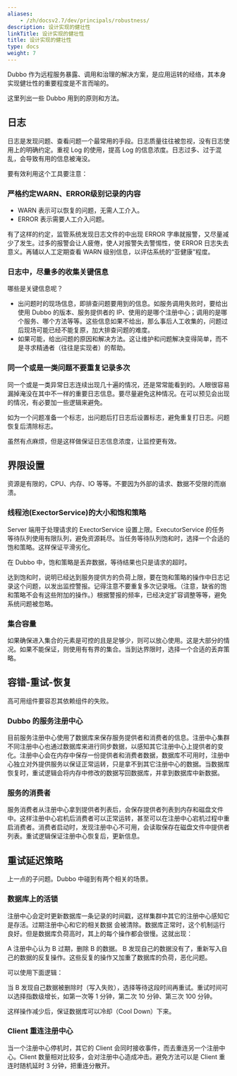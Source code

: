 ```yaml
---
aliases:
    - /zh/docsv2.7/dev/principals/robustness/
description: 设计实现的健壮性
linkTitle: 设计实现的健壮性
title: 设计实现的健壮性
type: docs
weight: 7
---
```




Dubbo 作为远程服务暴露、调用和治理的解决方案，是应用运转的经络，其本身实现健壮性的重要程度是不言而喻的。

这里列出一些 Dubbo 用到的原则和方法。

## 日志

日志是发现问题、查看问题一个最常用的手段。日志质量往往被忽视，没有日志使用上的明确约定。重视 Log 的使用，提高 Log 的信息浓度。日志过多、过于混乱，会导致有用的信息被淹没。

要有效利用这个工具要注意：

### 严格约定WARN、ERROR级别记录的内容

* WARN 表示可以恢复的问题，无需人工介入。
* ERROR 表示需要人工介入问题。

有了这样的约定，监管系统发现日志文件的中出现 ERROR 字串就报警，又尽量减少了发生。过多的报警会让人疲倦，使人对报警失去警惕性，使 ERROR 日志失去意义。再辅以人工定期查看 WARN 级别信息，以评估系统的“亚健康”程度。

### 日志中，尽量多的收集关键信息

哪些是关键信息呢？

* 出问题时的现场信息，即排查问题要用到的信息。如服务调用失败时，要给出使用 Dubbo 的版本、服务提供者的 IP、使用的是哪个注册中心；调用的是哪个服务、哪个方法等等。这些信息如果不给出，那么事后人工收集的，问题过后现场可能已经不能复原，加大排查问题的难度。
* 如果可能，给出问题的原因和解决方法。这让维护和问题解决变得简单，而不是寻求精通者（往往是实现者）的帮助。

### 同一个或是一类问题不要重复记录多次

同一个或是一类异常日志连续出现几十遍的情况，还是常常能看到的。人眼很容易漏掉淹没在其中不一样的重要日志信息。要尽量避免这种情况。在可以预见会出现的情况，有必要加一些逻辑来避免。

如为一个问题准备一个标志，出问题后打日志后设置标志，避免重复打日志。问题恢复后清除标志。

虽然有点麻烦，但是这样做保证日志信息浓度，让监控更有效。

## 界限设置

资源是有限的，CPU、内存、IO 等等。不要因为外部的请求、数据不受限的而崩溃。

### 线程池(ExectorService)的大小和饱和策略

Server 端用于处理请求的 ExectorService 设置上限。ExecutorService 的任务等待队列使用有限队列，避免资源耗尽。当任务等待队列饱和时，选择一个合适的饱和策略。这样保证平滑劣化。

在 Dubbo 中，饱和策略是丢弃数据，等待结果也只是请求的超时。

达到饱和时，说明已经达到服务提供方的负荷上限，要在饱和策略的操作中日志记录这个问题，以发出监控警报。记得注意不要重复多次记录哦。（注意，缺省的饱和策略不会有这些附加的操作。）根据警报的频率，已经决定扩容调整等等，避免系统问题被忽略。

### 集合容量

如果确保进入集合的元素是可控的且是足够少，则可以放心使用。这是大部分的情况。如果不能保证，则使用有有界的集合。当到达界限时，选择一个合适的丢弃策略。

## 容错-重试-恢复

高可用组件要容忍其依赖组件的失败。

### Dubbo 的服务注册中心

目前服务注册中心使用了数据库来保存服务提供者和消费者的信息。注册中心集群不同注册中心也通过数据库来进行同步数据，以感知其它注册中心上提供者的变化。注册中心会在内存中保存一份提供者和消费者数据，数据库不可用时，注册中心独立对外提供服务以保证正常运转，只是拿不到其它注册中心的数据。当数据库恢复时，重试逻辑会将内存中修改的数据写回数据库，并拿到数据库中新数据。

### 服务的消费者

服务消费者从注册中心拿到提供者列表后，会保存提供者列表到内存和磁盘文件中。这样注册中心宕机后消费者可以正常运转，甚至可以在注册中心宕机过程中重启消费者。消费者启动时，发现注册中心不可用，会读取保存在磁盘文件中提供者列表。重试逻辑保证注册中心恢复后，更新信息。

## 重试延迟策略

上一点的子问题。Dubbo 中碰到有两个相关的场景。

### 数据库上的活锁

注册中心会定时更新数据库一条记录的时间戳，这样集群中其它的注册中心感知它是存活。过期注册中心和它的相关数据 会被清除。数据库正常时，这个机制运行良好。但是数据库负荷高时，其上的每个操作都会很慢。这就出现：

A 注册中心认为 B 过期，删除 B 的数据。 B 发现自己的数据没有了，重新写入自己的数据的反复操作。这些反复的操作又加重了数据库的负荷，恶化问题。

可以使用下面逻辑：

当 B 发现自己数据被删除时（写入失败），选择等待这段时间再重试。重试时间可以选择指数级增长，如第一次等 1 分钟，第二次 10 分钟、第三次 100 分钟。

这样操作减少后，保证数据库可以冷却（Cool Down）下来。

### Client 重连注册中心

当一个注册中心停机时，其它的 Client 会同时接收事件，而去重连另一个注册中心。Client 数量相对比较多，会对注册中心造成冲击。避免方法可以是 Client 重连时随机延时 3 分钟，把重连分散开。